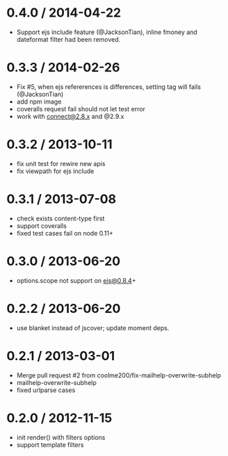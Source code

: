 
0.4.0 / 2014-04-22
==================

 * Support ejs include feature (@JacksonTian), inline fmoney and dateformat filter had been removed.

0.3.3 / 2014-02-26 
==================

  * Fix #5, when ejs refererences is differences, setting tag will fails (@JacksonTian)
  * add npm image
  * coveralls request fail should not let test error
  * work with connect@2.8.x and @2.9.x

0.3.2 / 2013-10-11 
==================

  * fix unit test for rewire new apis
  * fix viewpath for ejs include

0.3.1 / 2013-07-08 
==================

  * check exists content-type first
  * support coveralls
  * fixed test cases fail on node 0.11+

0.3.0 / 2013-06-20 
==================

  * options.scope not support on ejs@0.8.4+

0.2.2 / 2013-06-20 
==================

  * use blanket instead of jscover; update moment deps.

0.2.1 / 2013-03-01 
==================

  * Merge pull request #2 from coolme200/fix-mailhelp-overwrite-subhelp
  * mailhelp-overwrite-subhelp
  * fixed urlparse cases

0.2.0 / 2012-11-15 
==================

  * init render() with filters options
  * support template filters
